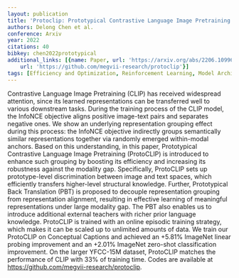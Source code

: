 ```yaml
---
layout: publication
title: 'Protoclip: Prototypical Contrastive Language Image Pretraining'
authors: Delong Chen et al.
conference: Arxiv
year: 2022
citations: 40
bibkey: chen2022prototypical
additional_links: [{name: Paper, url: 'https://arxiv.org/abs/2206.10996'}, {name: Code,
    url: 'https://github.com/megvii-research/protoclip'}]
tags: [Efficiency and Optimization, Reinforcement Learning, Model Architecture]
---
```

Contrastive Language Image Pretraining (CLIP) has received widespread
attention, since its learned representations can be transferred well to various
downstream tasks. During the training process of the CLIP model, the InfoNCE
objective aligns positive image-text pairs and separates negative ones. We show
an underlying representation grouping effect during this process: the InfoNCE
objective indirectly groups semantically similar representations together via
randomly emerged within-modal anchors. Based on this understanding, in this
paper, Prototypical Contrastive Language Image Pretraining (ProtoCLIP) is
introduced to enhance such grouping by boosting its efficiency and increasing
its robustness against the modality gap. Specifically, ProtoCLIP sets up
prototype-level discrimination between image and text spaces, which efficiently
transfers higher-level structural knowledge. Further, Prototypical Back
Translation (PBT) is proposed to decouple representation grouping from
representation alignment, resulting in effective learning of meaningful
representations under large modality gap. The PBT also enables us to introduce
additional external teachers with richer prior language knowledge. ProtoCLIP is
trained with an online episodic training strategy, which makes it can be scaled
up to unlimited amounts of data. We train our ProtoCLIP on Conceptual Captions
and achieved an +5.81% ImageNet linear probing improvement and an +2.01%
ImageNet zero-shot classification improvement. On the larger YFCC-15M dataset,
ProtoCLIP matches the performance of CLIP with 33% of training time. Codes are
available at https://github.com/megvii-research/protoclip.